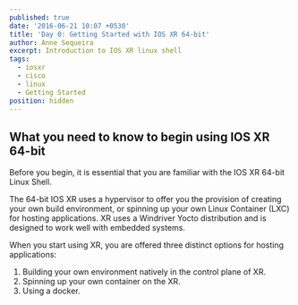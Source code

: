 ```yaml
---
published: true
date: '2016-06-21 10:07 +0530'
title: 'Day 0: Getting Started with IOS XR 64-bit'
author: Anne Sequeira
excerpt: Introduction to IOS XR linux shell
tags:
  - iosxr
  - cisco
  - linux
  - Getting Started
position: hidden
---
```

## What you need to know to begin using IOS XR 64-bit

Before you begin, it is essential that you are familiar with the IOS XR 64-bit Linux Shell.

The 64-bit IOS XR uses a hypervisor to offer you the provision of creating your own build environment, or spinning up your own Linux Container (LXC) for hosting applications. XR uses a Windriver Yocto distribution and is designed to work well with embedded systems.

When you start using XR, you are offered three distinct options for hosting applications:

1. Building your own environment natively in the control plane of XR.
2. Spinning up your own container on the XR.
3. Using a docker.




